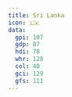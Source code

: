 ```yaml
---
title: Sri Lanka
icon: 🇱🇰
data:
  gpi: 107
  gdp: 87
  hdi: 78
  whr: 128
  col: 40
  gci: 129
  gfs: 111
---
```

